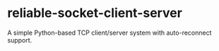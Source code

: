 # reliable-socket-client-server
A simple Python-based TCP client/server system with auto-reconnect support.
